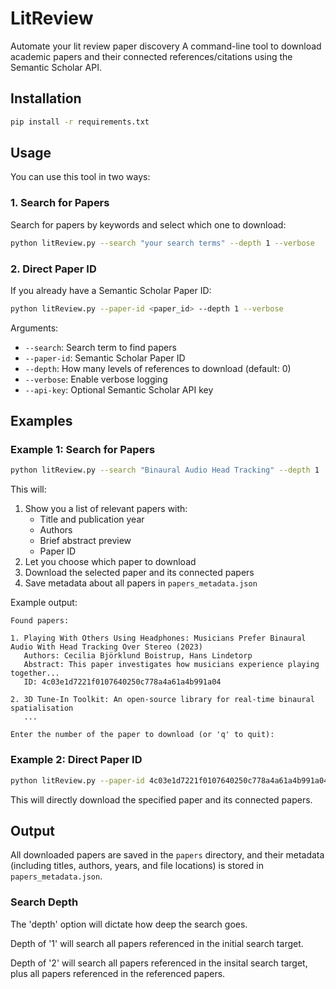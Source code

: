 # LitReview

Automate your lit review paper discovery
A command-line tool to download academic papers and their connected references/citations using the Semantic Scholar API.

## Installation

```bash
pip install -r requirements.txt
```

## Usage

You can use this tool in two ways:

### 1. Search for Papers

Search for papers by keywords and select which one to download:

```bash
python litReview.py --search "your search terms" --depth 1 --verbose
```

### 2. Direct Paper ID

If you already have a Semantic Scholar Paper ID:

```bash
python litReview.py --paper-id <paper_id> --depth 1 --verbose
```

Arguments:
- `--search`: Search term to find papers
- `--paper-id`: Semantic Scholar Paper ID
- `--depth`: How many levels of references to download (default: 0)
- `--verbose`: Enable verbose logging
- `--api-key`: Optional Semantic Scholar API key

## Examples

### Example 1: Search for Papers

```bash
python litReview.py --search "Binaural Audio Head Tracking" --depth 1
```

This will:
1. Show you a list of relevant papers with:
   - Title and publication year
   - Authors
   - Brief abstract preview
   - Paper ID
2. Let you choose which paper to download
3. Download the selected paper and its connected papers
4. Save metadata about all papers in `papers_metadata.json`

Example output:
```
Found papers:

1. Playing With Others Using Headphones: Musicians Prefer Binaural Audio With Head Tracking Over Stereo (2023)
   Authors: Cecilia Björklund Boistrup, Hans Lindetorp
   Abstract: This paper investigates how musicians experience playing together...
   ID: 4c03e1d7221f0107640250c778a4a61a4b991a04

2. 3D Tune-In Toolkit: An open-source library for real-time binaural spatialisation
   ...

Enter the number of the paper to download (or 'q' to quit):
```

### Example 2: Direct Paper ID

```bash
python litReview.py --paper-id 4c03e1d7221f0107640250c778a4a61a4b991a04 --depth 1
```

This will directly download the specified paper and its connected papers.

## Output

All downloaded papers are saved in the `papers` directory, and their metadata (including titles, authors, years, and file locations) is stored in `papers_metadata.json`.



### Search Depth

The 'depth' option will dictate how deep the search goes. 

Depth of '1' will search all papers referenced in the initial search target.

Depth of '2' will search all papers referenced in the insital search target, plus all papers referenced in the referenced papers.
